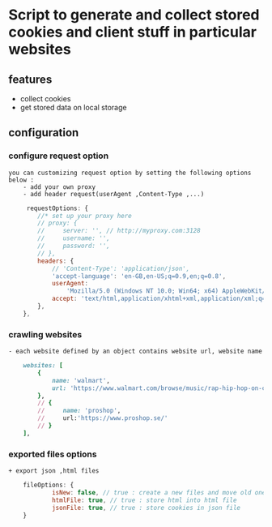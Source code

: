 # Script to generate and collect stored cookies and client stuff in particular websites

## features
 - collect cookies
 - get stored data on local storage

## configuration
 ### configure request option
    you can customizing request option by setting the following options below :
        - add your own proxy
        - add header request(userAgent ,Content-Type ,...) 

```javascript
     requestOptions: {
        //* set up your proxy here
        // proxy: {
        //     server: '', // http://myproxy.com:3128
        //     username: '',
        //     password: '',
        // },
        headers: {
            // 'Content-Type': 'application/json',
            'accept-language': 'en-GB,en-US;q=0.9,en;q=0.8',
            userAgent:
                'Mozilla/5.0 (Windows NT 10.0; Win64; x64) AppleWebKit/537.36 (KHTML, like Gecko) Chrome/103.0.0.0 Safari/537.36',
            accept: 'text/html,application/xhtml+xml,application/xml;q=0.9,image/avif,image/webp,image/apng,*/*;q=0.8,application/signed-exchange;v=b3;q=0.9',
        },
    },
```

### crawling websites
    - each website defined by an object contains website url, website name 

```ruby
    websites: [
        {
            name: 'walmart',
            url: 'https://www.walmart.com/browse/music/rap-hip-hop-on-cds-vinyl/4104_4117?page=53&affinityOverride=default',
        },
        // {
        //     name: 'proshop',
        //     url:'https://www.proshop.se/'
        // }
    ],
```

### exported files options
    + export json ,html files

```js
    fileOptions: {
            isNew: false, // true : create a new files and move old ones to old folders
            htmlFile: true, // true : store html into html file
            jsonFile: true, // true : store cookies in json file
    }

```